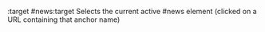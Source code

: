 :target
    #news:target 
    Selects the current active #news element (clicked on a URL containing that anchor name)
